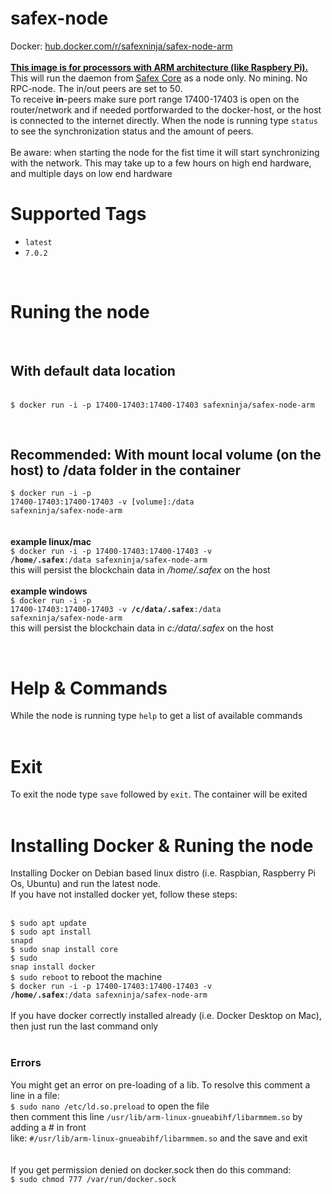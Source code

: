 # safex-node
Docker: <a href="https://hub.docker.com/r/safexninja/safex-node-arm">hub.docker.com/r/safexninja/safex-node-arm</a><br>
<br><b><u>This image is for processors with ARM architecture (like Raspbery Pi). </u></b><br> 
This will run the daemon from <a href="https://github.com/safex/safexcore" target="_blank">Safex Core</a> as a node only. No mining. No RPC-node. The in/out peers are set to 50.<br>
To receive <b>in</b>-peers make sure port range 17400-17403 is open on the router/network and if needed portforwarded to the docker-host, or the host is connected to the internet directly. When the node is running type <code>status</code> to see the synchronization status and the amount of peers.<br><br>
Be aware: when starting the node for the fist time it will start synchronizing with the network. This may take up to a few hours on high end hardware, and multiple days on low end hardware<br>

<h1>Supported Tags</h1>
<ul>
<li><code>latest</code></li>
<li><code>7.0.2</code></li>
</ul>
<br>
<h1>Runing the node</h1>
<br>
<h2>With default data location</h2><br>
<code>$ docker run -i -p 17400-17403:17400-17403 safexninja/safex-node-arm</code>

<br><h2>Recommended: With mount local volume (on the host) to /data folder in the container</h2>
<code>$ docker run -i -p 17400-17403:17400-17403 -v [volume]:/data safexninja/safex-node-arm</code><br><br><br>
<b>example linux/mac</b><br>
<code>$ docker run -i -p 17400-17403:17400-17403 -v <b>/home/.safex</b>:/data safexninja/safex-node-arm</code><br>
this will persist the blockchain data in <i>/home/.safex</i> on the host<br><br>
<b>example windows</b><br>
<code>$ docker run -i -p 17400-17403:17400-17403 -v <b>/c/data/.safex</b>:/data safexninja/safex-node-arm</code><br>
this will persist the blockchain data in <i>c:/data/.safex</i> on the host<br>

<br>
<h1>Help & Commands</h1>
While the node is running type <code>help</code> to get a list of available commands<br>
<br>

<h1>Exit</h1>
To exit the node type <code>save</code> followed by <code>exit</code>. The container will be exited<br>
<br>
<h1>Installing Docker & Runing the node</h1>
Installing Docker on Debian based linux distro (i.e. Raspbian, Raspberry Pi Os, Ubuntu) and run the latest node.<br>
If you have not installed docker yet, follow these steps:<br><br>

<code>$ sudo apt update</code><br>
<code>$ sudo apt install snapd</code><br>
<code>$ sudo snap install core</code><br>
<code>$ sudo snap install docker</code><br>
<code>$ sudo reboot</code> to reboot the machine<br> 
<code>$ docker run -i -p 17400-17403:17400-17403 -v <b>/home/.safex</b>:/data safexninja/safex-node-arm</code><br><br>
If you have docker correctly installed already (i.e. Docker Desktop on Mac), then just run the last command only
<br><br>
<h3>Errors</h3>
You might get an error on pre-loading of a lib. To resolve this comment a line in a file:<br>
<code>$ sudo nano /etc/ld.so.preload</code> to open the file<br> then
comment this line <code>/usr/lib/arm-linux-gnueabihf/libarmmem.so</code> by adding a # in front<br> like:
<code>#/usr/lib/arm-linux-gnueabihf/libarmmem.so</code> and the save and exit<br>
<br><br>
If you get permission denied on docker.sock then do this command:<br>
<code>$ sudo chmod 777 /var/run/docker.sock</code><br><br>


